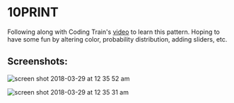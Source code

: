 # 10PRINT
Following along with Coding Train's [video](https://www.youtube.com/watch?v=bEyTZ5ZZxZs) to learn this pattern. Hoping to have some fun by altering color, probability distribution, adding sliders, etc.

## Screenshots:

![screen shot 2018-03-29 at 12 35 52 am](https://user-images.githubusercontent.com/29472568/38071865-5b5736c0-32e9-11e8-8faf-bb8fc967fae3.png)

![screen shot 2018-03-29 at 12 35 31 am](https://user-images.githubusercontent.com/29472568/38071864-5b468488-32e9-11e8-93e2-88402d5185ff.png)
